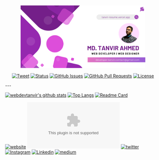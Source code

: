 <!-- 
Hope you ❤️ the repo. Don't forget to follow. 
-->

<p align="center"><a href="https://webdevtanvir.github.io"><img width="80%" alt="Hello, I'm Tanvir. I do open source!" src="./github-profile.png" /></a></p>

<div align="center">

[![Tweet](https://img.shields.io/twitter/url/https/shields.io.svg?style=social)](https://twitter.com/intent/tweet?text=%F0%9F%93%A2%20Various%20README%20templates%20and%20tips%20on%20writing%20high-quality%20documentation%20that%20people%20want%20to%20read.&url=https://github.com/webdevtanvir)
[![Status](https://img.shields.io/badge/status-active-success.svg)]()
[![GitHub Issues](https://img.shields.io/github/issues/kylelobo/The-Documentation-Compendium.svg)](https://github.com/webdevtanvir/webdevtanvir/issues)
[![GitHub Pull Requests](https://img.shields.io/github/issues-pr/kylelobo/The-Documentation-Compendium.svg)](https://github.com/webdevtanvir/webdevtanvir/pulls)
[![License](https://img.shields.io/badge/license-CC0-blue.svg)](http://creativecommons.org/publicdomain/zero/1.0/)

<!--   <a href="https://www.producthunt.com/posts/the-documentation-compendium?utm_source=badge-top-post-badge&utm_medium=badge&utm_souce=badge-the-documentation-compendium" target="_blank"><img src="https://api.producthunt.com/widgets/embed-image/v1/top-post-badge.svg?post_id=157965&theme=dark&period=daily" alt="The Documentation Compendium - Beautiful README templates that people want to read. | Product Hunt Embed" style="width: 250px; height: 54px;" width="250px" height="54px" /></a> -->

</div>
---

[![webdevtanvir's github stats](https://github-readme-stats.vercel.app/api?username=webdevtanvir&show_icons=true\&icon_color=EDA2FF\&bg_color=30,4568dc,b06ab3\&title_color=fff\&text_color=fff)](https://github.com/webdevtanvir/)
[![Top Langs](https://github-readme-stats.vercel.app/api/top-langs/?username=webdevtanvir&show_icons=true&layout=compact\&icon_color=EDA2FF\&bg_color=30,4568dc,b06ab3\&title_color=fff\&text_color=fff)](https://github.com/webdevtanvir/github-readme-stats)
[![Readme Card](https://github-readme-stats.vercel.app/api/pin/?username=webdevtanvir&show_icons=true\&icon_color=EDA2FF\&bg_color=30,4568dc,b06ab3\&title_color=fff\&text_color=fff\&repo=tanvir-resume\&show_owner=true)](https://github.com/webdevtanvir/github-readme-stats)

[![website](https://www.tanvir-resume.vercel.app)]()
[![mail](mailto:developer.tanvir.contact@gmail.com.com)]()
[![twitter](https://twitter.com/webdevtanvir)]()
[![Instagram](https://www.instagram.com/webdev.tanvir)]()
[![Linkedin](https://www.linkedin.com/in/webdevtanvir)]()
[![medium](https://medium.com/@webdevtanvir)]()
